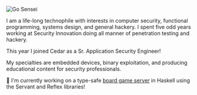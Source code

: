 ![Go Sensei](https://maxfieldchen.com/images/pretty.PNG)

I am a life-long technophile with interests in computer security, functional programming, systems design, and general hackery. I spent five odd years working at Security Innovation doing all manner of penetration testing and hackery.

This year I joined Cedar as a Sr. Application Security Engineer!

My specialties are embedded devices, binary exploitation, and producing educational content for security professionals.

🔭 I'm currently working on a type-safe [board game server](https://github.com/Maxfield-Chen/liberty-go-server) in Haskell using the Servant and Reflex libraries!
<!--
**Maxfield-Chen/Maxfield-Chen** is a ✨ _special_ ✨ repository because its `README.md` (this file) appears on your GitHub profile.

Here are some ideas to get you started:

- 🔭 I’m currently working on ...
- 🌱 I’m currently learning ...
- 👯 I’m looking to collaborate on ...
- 🤔 I’m looking for help with ...
- 💬 Ask me about ...
- 📫 How to reach me: ...
- 😄 Pronouns: ...
- ⚡ Fun fact: ...
-->
